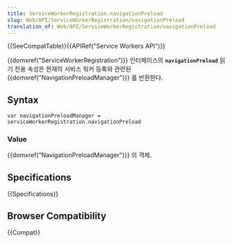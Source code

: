 ```yaml
---
title: ServiceWorkerRegistration.navigationPreload
slug: Web/API/ServiceWorkerRegistration/navigationPreload
translation_of: Web/API/ServiceWorkerRegistration/navigationPreload
---
```

{{SeeCompatTable}}{{APIRef("Service Workers API")}}

{{domxref("ServiceWorkerRegistration")}} 인터페이스의 **`navigationPreload`** 읽기 전용 속성은 현재의 서비스 워커 등록와 관련된 {{domxref("NavigationPreloadManager")}} 를 반환한다.

## Syntax

    var navigationPreloadManager = serviceWorkerRegistration.navigationPreload

### Value

{{domxref("NavigationPreloadManager")}} 의 객체.

## Specifications

{{Specifications}}

## Browser Compatibility

{{Compat}}
